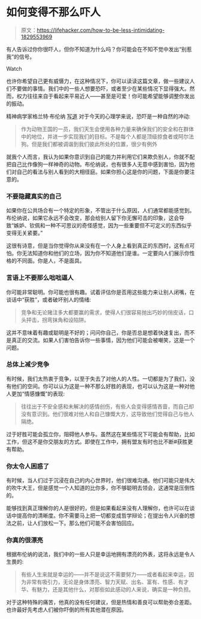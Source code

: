 # 如何变得不那么吓人

> 原文：<https://lifehacker.com/how-to-be-less-intimidating-1829553969>

有人告诉过你你很吓人，但你不知道为什么吗？你可能会在不知不觉中发出“别惹我”的信号。

Watch

也许你希望自己更有威慑力，在这种情况下，你可以读读这篇文章，做一些建议人们不要做的事情。我们中的一些人想要恐吓，或者至少在某些情况下显得强大。然而，权力往往来自于看起来平易近人——甚至是可爱！你可能希望能够调整你发出的振动。

精神病学家格兰特·布伦纳 [写道](https://www.psychologytoday.com/us/blog/experimentations/201810/six-ways-we-intimidate-others-without-realizing-it) 对于今天的心理学来说，恐吓是一种自然的冲动:

> 作为动物王国的一员，我们天生会使用各种力量来确保我们的安全和在群体中的地位，并进一步实现我们的目标。不是每个人都是顶级掠食者或阿尔法狗。但是我们都被调谐到我们彼此所处的位置，很少有例外

就我个人而言，我认为如果你意识到自己的能力并利用它们来欺负别人，你就不配把自己比作像狗一样神奇的动物。布伦纳说，也有很多人无意中感到害怕，因为他们对自己的看法与别人看到的大相径庭。如果你担心这是你的问题，下面是你要注意的。

### 不要隐藏真实的自己

如果你在公共场合有一个特定的形象，不管出于什么原因，人们通常都能感觉到。布伦纳说，如果它永远不会改变，那会给别人留下你无懈可击的印象，这会导致“嫉妒、钦佩和一种不可思议的奇怪感觉，因为一些重要但不可定义的东西似乎变得无关紧要。”

这很有诗意，但是当你觉得你从来没有在一个人身上看到真正的东西时，这有点可怕。你无法知道你和他们的立场，因为你不知道他们是谁。一定要向人们展示你性格的不同面。你是人，不是面具。

### 言语上不要那么咄咄逼人

你可能非常聪明。你可能也很有趣。试着评估你是否用这些能力来让别人闭嘴，在谈话中“获胜”，或者破坏别人的情绪:

> 竞争和无论赌注多大都要赢的需求，使得人们很容易抛出巧妙的俏皮话，口头抨击，拐弯抹角和设陷阱。

这并不意味着有趣或聪明是不好的；问问你自己，你是否总是想着快速复出，而不是真正的交流。如果人们害怕告诉你一些事情，因为他们可能会被嘲笑，这是一个问题。

### 总体上减少竞争

有时候，我们太热衷于竞争，以至于失去了对他人的人性。一切都是为了我们，没有他们的空间。你可以认为这是一种不那么好胜的表现，也可以认为这是一种对他人更加“情感慷慨”的表现:

> 往往出于不安全感和未解决的感情创伤，有些人会变得感情吝啬，而自己却没有意识到。他们很难对他人和自己慷慨大方，这导致他们觉得自己与他人隔绝。

过于好胜可能会孤立你，阻碍他人参与。虽然这在某些情况下可能会有帮助，比如工作，但这不是你交朋友的方式。即使在工作中，拥有盟友有时也比不断#获胜更有帮助。

### 你太令人困惑了

有时候，当人们过于沉浸在自己的内心世界时，他们很难沟通。他们可能只是伟大的吹牛大王，但是感觉一个人知道的比你多，你不够聪明去领会，这通常是压倒性的。

能够找到真正理解你的人是很好的，但是如果看起来没有人理解你，也许可以在谈话中提高你的清晰度。你不需要马上把一切都变成哲学辩论；在提出令人兴奋的想法之前，让人们放松一下。那么他们可能不会害怕回应。

### 你真的很漂亮

根据布伦纳的说法，我们中的一些人只是幸运地拥有漂亮的外表，这将永远是令人生畏的:

> 有些人生来就是幸运的——并不是说这不需要努力——或者看起来幸运，因为非常有吸引力，无论是身体漂亮、智力天赋、出名、富有、性感、有才华、有魅力，还是其他什么，对那些如此感动的人来说，确实是一种负担。

对于这种特殊的痛苦，他真的没有任何建议，但是热情和善良可以帮助弥合差距。也许最好先考虑人们被你吓倒的所有其他潜在原因。